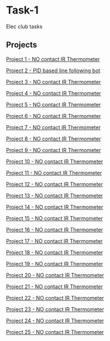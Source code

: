 # Task-1
Elec club tasks

## Projects
[ Project 1 - NO contact IR Thermometer ](https://github.com/KJSashank/Task-1/tree/master/Project-1)

[ Project 2 - PID based line following bot]()

[ Project 3 - NO contact IR Thermometer ]()

[ Project 4 - NO contact IR Thermometer ]()

[ Project 5 - NO contact IR Thermometer ]()

[ Project 6 - NO contact IR Thermometer ]()

[ Project 7 - NO contact IR Thermometer ]()

[ Project 8 - NO contact IR Thermometer ]()

[ Project 9 - NO contact IR Thermometer ]()

[ Project 10 - NO contact IR Thermometer ]()

[ Project 11 - NO contact IR Thermometer ]()

[ Project 12 - NO contact IR Thermometer ]()

[ Project 13 - NO contact IR Thermometer ]()

[ Project 14 - NO contact IR Thermometer ]()

[ Project 15 - NO contact IR Thermometer ]()

[ Project 16 - NO contact IR Thermometer ]()

[ Project 17 - NO contact IR Thermometer ]()

[ Project 18 - NO contact IR Thermometer ]()

[ Project 19 - NO contact IR Thermometer ]()

[ Project 20 - NO contact IR Thermometer ]()

[ Project 21 - NO contact IR Thermometer ]()

[ Project 22 - NO contact IR Thermometer ]()

[ Project 23 - NO contact IR Thermometer ]()

[ Project 24 - NO contact IR Thermometer ]()

[ Project 25 - NO contact IR Thermometer ]()
